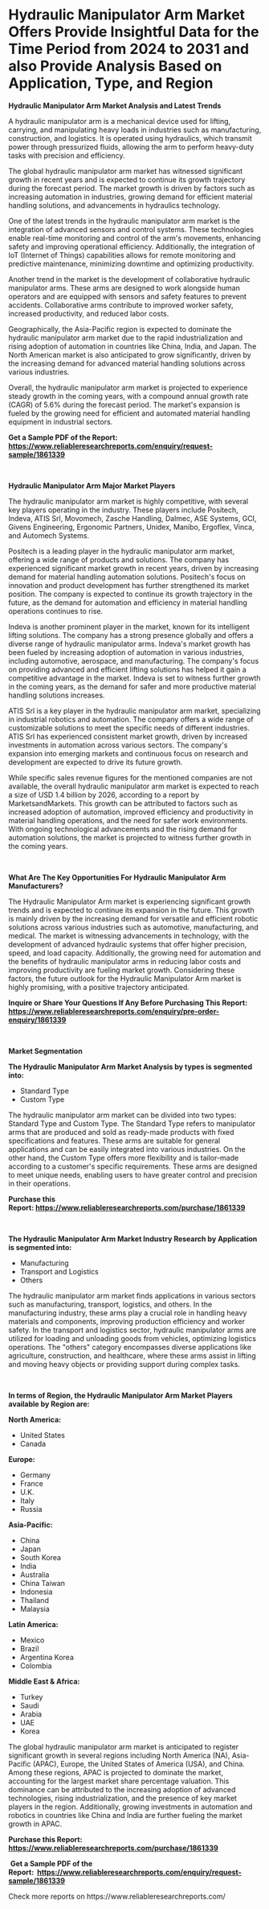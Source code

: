 <p><h1>Hydraulic Manipulator Arm Market Offers Provide Insightful Data for the Time Period from 2024 to 2031 and also Provide Analysis Based on Application, Type, and Region</h1></p><p><strong>Hydraulic Manipulator Arm Market Analysis and Latest Trends</strong></p>
<p><p>A hydraulic manipulator arm is a mechanical device used for lifting, carrying, and manipulating heavy loads in industries such as manufacturing, construction, and logistics. It is operated using hydraulics, which transmit power through pressurized fluids, allowing the arm to perform heavy-duty tasks with precision and efficiency.</p><p>The global hydraulic manipulator arm market has witnessed significant growth in recent years and is expected to continue its growth trajectory during the forecast period. The market growth is driven by factors such as increasing automation in industries, growing demand for efficient material handling solutions, and advancements in hydraulics technology.</p><p>One of the latest trends in the hydraulic manipulator arm market is the integration of advanced sensors and control systems. These technologies enable real-time monitoring and control of the arm's movements, enhancing safety and improving operational efficiency. Additionally, the integration of IoT (Internet of Things) capabilities allows for remote monitoring and predictive maintenance, minimizing downtime and optimizing productivity.</p><p>Another trend in the market is the development of collaborative hydraulic manipulator arms. These arms are designed to work alongside human operators and are equipped with sensors and safety features to prevent accidents. Collaborative arms contribute to improved worker safety, increased productivity, and reduced labor costs.</p><p>Geographically, the Asia-Pacific region is expected to dominate the hydraulic manipulator arm market due to the rapid industrialization and rising adoption of automation in countries like China, India, and Japan. The North American market is also anticipated to grow significantly, driven by the increasing demand for advanced material handling solutions across various industries.</p><p>Overall, the hydraulic manipulator arm market is projected to experience steady growth in the coming years, with a compound annual growth rate (CAGR) of 5.6% during the forecast period. The market's expansion is fueled by the growing need for efficient and automated material handling equipment in industrial sectors.</p></p>
<p><strong>Get a Sample PDF of the Report:&nbsp; <a href="https://www.reliableresearchreports.com/enquiry/request-sample/1861339">https://www.reliableresearchreports.com/enquiry/request-sample/1861339</a></strong></p>
<p>&nbsp;</p>
<p><strong>Hydraulic Manipulator Arm Major Market Players</strong></p>
<p><p>The hydraulic manipulator arm market is highly competitive, with several key players operating in the industry. These players include Positech, Indeva, ATIS Srl, Movomech, Zasche Handling, Dalmec, ASE Systems, GCI, Givens Engineering, Ergonomic Partners, Unidex, Manibo, Ergoflex, Vinca, and Automech Systems.</p><p>Positech is a leading player in the hydraulic manipulator arm market, offering a wide range of products and solutions. The company has experienced significant market growth in recent years, driven by increasing demand for material handling automation solutions. Positech's focus on innovation and product development has further strengthened its market position. The company is expected to continue its growth trajectory in the future, as the demand for automation and efficiency in material handling operations continues to rise.</p><p>Indeva is another prominent player in the market, known for its intelligent lifting solutions. The company has a strong presence globally and offers a diverse range of hydraulic manipulator arms. Indeva's market growth has been fueled by increasing adoption of automation in various industries, including automotive, aerospace, and manufacturing. The company's focus on providing advanced and efficient lifting solutions has helped it gain a competitive advantage in the market. Indeva is set to witness further growth in the coming years, as the demand for safer and more productive material handling solutions increases.</p><p>ATIS Srl is a key player in the hydraulic manipulator arm market, specializing in industrial robotics and automation. The company offers a wide range of customizable solutions to meet the specific needs of different industries. ATIS Srl has experienced consistent market growth, driven by increased investments in automation across various sectors. The company's expansion into emerging markets and continuous focus on research and development are expected to drive its future growth. </p><p>While specific sales revenue figures for the mentioned companies are not available, the overall hydraulic manipulator arm market is expected to reach a size of USD 1.4 billion by 2026, according to a report by MarketsandMarkets. This growth can be attributed to factors such as increased adoption of automation, improved efficiency and productivity in material handling operations, and the need for safer work environments. With ongoing technological advancements and the rising demand for automation solutions, the market is projected to witness further growth in the coming years.</p></p>
<p>&nbsp;</p>
<p><strong>What Are The Key Opportunities For Hydraulic Manipulator Arm Manufacturers?</strong></p>
<p><p>The Hydraulic Manipulator Arm market is experiencing significant growth trends and is expected to continue its expansion in the future. This growth is mainly driven by the increasing demand for versatile and efficient robotic solutions across various industries such as automotive, manufacturing, and medical. The market is witnessing advancements in technology, with the development of advanced hydraulic systems that offer higher precision, speed, and load capacity. Additionally, the growing need for automation and the benefits of hydraulic manipulator arms in reducing labor costs and improving productivity are fueling market growth. Considering these factors, the future outlook for the Hydraulic Manipulator Arm market is highly promising, with a positive trajectory anticipated.</p></p>
<p><strong>Inquire or Share Your Questions If Any Before Purchasing This Report: <a href="https://www.reliableresearchreports.com/enquiry/pre-order-enquiry/1861339">https://www.reliableresearchreports.com/enquiry/pre-order-enquiry/1861339</a></strong></p>
<p>&nbsp;</p>
<p><strong>Market Segmentation</strong></p>
<p><strong>The Hydraulic Manipulator Arm Market Analysis by types is segmented into:</strong></p>
<p><ul><li>Standard Type</li><li>Custom Type</li></ul></p>
<p><p>The hydraulic manipulator arm market can be divided into two types: Standard Type and Custom Type. The Standard Type refers to manipulator arms that are produced and sold as ready-made products with fixed specifications and features. These arms are suitable for general applications and can be easily integrated into various industries. On the other hand, the Custom Type offers more flexibility and is tailor-made according to a customer's specific requirements. These arms are designed to meet unique needs, enabling users to have greater control and precision in their operations.</p></p>
<p><strong>Purchase this Report:&nbsp;<a href="https://www.reliableresearchreports.com/purchase/1861339">https://www.reliableresearchreports.com/purchase/1861339</a></strong></p>
<p>&nbsp;</p>
<p><strong>The Hydraulic Manipulator Arm Market Industry Research by Application is segmented into:</strong></p>
<p><ul><li>Manufacturing</li><li>Transport and Logistics</li><li>Others</li></ul></p>
<p><p>The hydraulic manipulator arm market finds applications in various sectors such as manufacturing, transport, logistics, and others. In the manufacturing industry, these arms play a crucial role in handling heavy materials and components, improving production efficiency and worker safety. In the transport and logistics sector, hydraulic manipulator arms are utilized for loading and unloading goods from vehicles, optimizing logistics operations. The "others" category encompasses diverse applications like agriculture, construction, and healthcare, where these arms assist in lifting and moving heavy objects or providing support during complex tasks.</p></p>
<p>&nbsp;</p>
<p><strong>In terms of Region, the Hydraulic Manipulator Arm Market Players available by Region are:</strong></p>
<p>
    <p> <strong> North America: </strong>
        <ul>
            <li>United States</li>
            <li>Canada</li>
        </ul>
        </p> 
    <p> <strong> Europe: </strong>
        <ul>
            <li>Germany</li>
            <li>France</li>
            <li>U.K.</li>
            <li>Italy</li>
            <li>Russia</li>
        </ul>
        </p> 
    <p> <strong> Asia-Pacific: </strong>
        <ul>
            <li>China</li>
            <li>Japan</li>
            <li>South Korea</li>
            <li>India</li>
            <li>Australia</li>
            <li>China Taiwan</li>
            <li>Indonesia</li>
            <li>Thailand</li>
            <li>Malaysia</li>
        </ul>
        </p> 
    <p> <strong> Latin America: </strong>
        <ul>
            <li>Mexico</li>
            <li>Brazil</li>
            <li>Argentina Korea</li>
            <li>Colombia</li>
        </ul>
        </p> 
    <p> <strong> Middle East & Africa: </strong>
        <ul>
            <li>Turkey</li>
            <li>Saudi</li>
            <li>Arabia</li>
            <li>UAE</li>
            <li>Korea</li>
        </ul>
    </p>
    </p>
<p><p>The global hydraulic manipulator arm market is anticipated to register significant growth in several regions including North America (NA), Asia-Pacific (APAC), Europe, the United States of America (USA), and China. Among these regions, APAC is projected to dominate the market, accounting for the largest market share percentage valuation. This dominance can be attributed to the increasing adoption of advanced technologies, rising industrialization, and the presence of key market players in the region. Additionally, growing investments in automation and robotics in countries like China and India are further fueling the market growth in APAC.</p></p>
<p><strong>Purchase this Report: <a href="https://www.reliableresearchreports.com/purchase/1861339">https://www.reliableresearchreports.com/purchase/1861339</a></strong></p>
<p>&nbsp;<strong>Get a Sample PDF of the Report:&nbsp;&nbsp;<a href="https://www.reliableresearchreports.com/enquiry/request-sample/1861339">https://www.reliableresearchreports.com/enquiry/request-sample/1861339</a></strong></p>
<p><strong></strong></p>
<p>Check more reports on https://www.reliableresearchreports.com/</p>